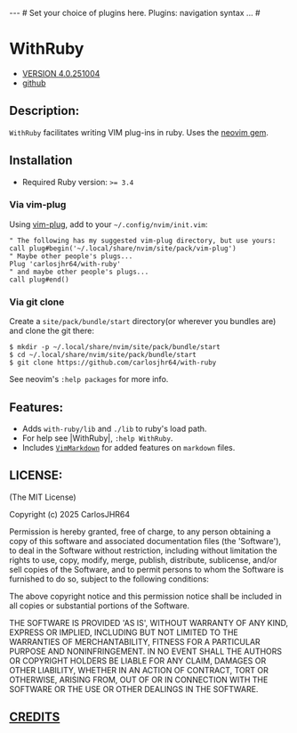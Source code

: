 --- # Set your choice of plugins here.
Plugins: navigation syntax
... #

# WithRuby

* [VERSION 4.0.251004](https://github.com/carlosjhr64/with-ruby/releases)
* [github](https://github.com/carlosjhr64/with-ruby)

## Description:

`WithRuby` facilitates writing VIM plug-ins in ruby.
Uses the [neovim gem](https://github.com/neovim/neovim-ruby).

## Installation

* Required Ruby version: `>= 3.4`

### Via vim-plug

Using [vim-plug](https://github.com/junegunn/vim-plug),
add to your `~/.config/nvim/init.vim`:
```vim
" The following has my suggested vim-plug directory, but use yours:
call plug#begin('~/.local/share/nvim/site/pack/vim-plug')
" Maybe other people's plugs...
Plug 'carlosjhr64/with-ruby'
" and maybe other people's plugs...
call plug#end()
```
### Via git clone

Create a `site/pack/bundle/start` directory(or wherever you bundles are) and clone the git there:
```console
$ mkdir -p ~/.local/share/nvim/site/pack/bundle/start
$ cd ~/.local/share/nvim/site/pack/bundle/start
$ git clone https://github.com/carlosjhr64/with-ruby
```
See neovim's `:help packages` for more info.

## Features:

* Adds `with-ruby/lib` and `./lib` to ruby's load path.
* For help see |WithRuby|, `:help WithRuby`.
* Includes [`VimMarkdown`](VIM_MARKDOWN.md) for added features on `markdown` files.

## LICENSE:

(The MIT License)

Copyright (c) 2025 CarlosJHR64

Permission is hereby granted, free of charge, to any person obtaining
a copy of this software and associated documentation files (the
'Software'), to deal in the Software without restriction, including
without limitation the rights to use, copy, modify, merge, publish,
distribute, sublicense, and/or sell copies of the Software, and to
permit persons to whom the Software is furnished to do so, subject to
the following conditions:

The above copyright notice and this permission notice shall be
included in all copies or substantial portions of the Software.

THE SOFTWARE IS PROVIDED 'AS IS', WITHOUT WARRANTY OF ANY KIND,
EXPRESS OR IMPLIED, INCLUDING BUT NOT LIMITED TO THE WARRANTIES OF
MERCHANTABILITY, FITNESS FOR A PARTICULAR PURPOSE AND NONINFRINGEMENT.
IN NO EVENT SHALL THE AUTHORS OR COPYRIGHT HOLDERS BE LIABLE FOR ANY
CLAIM, DAMAGES OR OTHER LIABILITY, WHETHER IN AN ACTION OF CONTRACT,
TORT OR OTHERWISE, ARISING FROM, OUT OF OR IN CONNECTION WITH THE
SOFTWARE OR THE USE OR OTHER DEALINGS IN THE SOFTWARE.

## [CREDITS](CREDITS.md)
